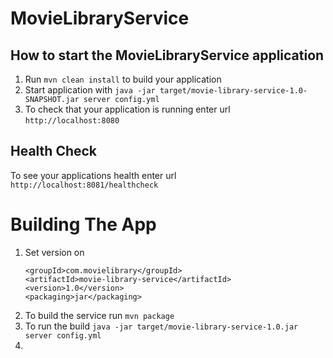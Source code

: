 # MovieLibraryService

How to start the MovieLibraryService application
---

1. Run `mvn clean install` to build your application
1. Start application with `java -jar target/movie-library-service-1.0-SNAPSHOT.jar server config.yml`
1. To check that your application is running enter url `http://localhost:8080`

Health Check
---

To see your applications health enter url `http://localhost:8081/healthcheck`

# Building The App

1. Set version on
    ```
    <groupId>com.movielibrary</groupId>
    <artifactId>movie-library-service</artifactId>
    <version>1.0</version>
    <packaging>jar</packaging>  
    ```
3. To build the service run `mvn package`
4. To run the build `java -jar target/movie-library-service-1.0.jar server config.yml`
5. 

